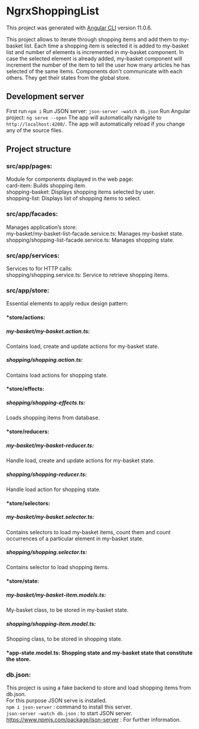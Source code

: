 # NgrxShoppingList

This project was generated with [Angular CLI](https://github.com/angular/angular-cli) version 11.0.6.

This project allows to iterate through shopping items and add them to my-basket list. 
Each time a shopping item is selected it is added to my-basket list and number of elements is incremented in my-basket component. 
In case the selected element is already added, my-basket component will increment the number of the item to tell the user how many articles he has selected of the same items.
Components don't communicate with each others. They get their states from the global store. 

## Development server

First run `npm i`
Run JSON server: `json-server –watch db.json` 
Run Angular project: `ng serve --open`
The app will automatically navigate to `http://localhost:4200/`. 
The app will automatically reload if you change any of the source files.

## Project structure

### src/app/pages: <br />
Module for components displayed in the web page: <br />
      card-item: Builds shopping item. <br />
		  shopping-basket: Displays shopping items selected by user. <br />
		  shopping-list: Displays list of shopping items to select. <br />
### src/app/facades: <br />
Manages application’s store: <br />
  		my-basket/my-basket-list-facade.service.ts: Manages my-basket state. <br />
	  	shopping/shopping-list-facade.service.ts: Manages shopping state.  <br />
### src/app/services: <br />
Services to for HTTP calls: <br />
  		shopping/shopping.service.ts: Service to retrieve shopping items. <br />
### src/app/store: <br />
Essential elements to apply redux design pattern: <br />
   #### *store/actions:  <br />
##### my-basket/my-basket.action.ts: 
Contains load, create and update actions for my-basket state. <br />
##### shopping/shopping.action.ts: 
Contains load actions for shopping state. <br />
  #### *store/effects:  <br />
##### shopping/shopping-effects.ts: 
Loads shopping items from database. <br />
  #### *store/reducers: <br />
##### my-basket/my-basket-reducer.ts: 
Handle load, create and update actions for my-basket state.<br />
##### shopping/shopping-reducer.ts: 
Handle load action for shopping state.<br />
  #### *store/selectors: <br />
##### my-basket/my-basket.selector.ts: 
Contains selectors to load my-basket items, count them and count occurrences of a particular element in my-basket state. <br />
##### shopping/shopping.selector.ts:
Contains selector to load shopping items. <br />
  #### *store/state: <br />
##### my-basket/my-basket-item.models.ts: 
My-basket class, to be stored in my-basket state. <br />
##### shopping/shopping-item.model.ts:
Shopping class, to be stored in shopping state. <br />
  #### *app-state.model.ts: Shopping state and my-basket state that constitute the store. <br />

### db.json: 
This project is using a fake backend to store and load shopping items from db.json. <br />
For this purpose JSON serve is installed. <br />
`npm i json-server` : command to install this server. <br />
`json-server –watch db.json` : to start JSON server. <br />
https://www.npmjs.com/package/json-server : For further information.
